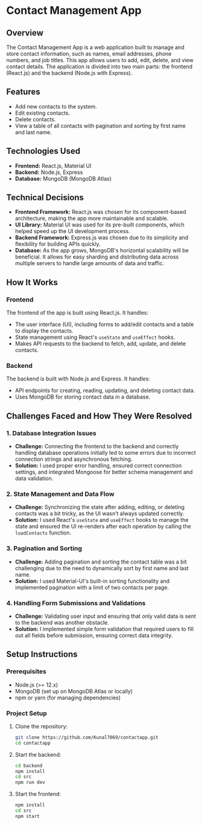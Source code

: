 # Contact Management App

## Overview
The Contact Management App is a web application built to manage and store contact information, such as names, email addresses, phone numbers, and job titles. This app allows users to add, edit, delete, and view contact details. The application is divided into two main parts: the frontend (React.js) and the backend (Node.js with Express).

## Features
- Add new contacts to the system.
- Edit existing contacts.
- Delete contacts.
- View a table of all contacts with pagination and sorting by first name and last name.

## Technologies Used
- **Frontend:** React.js, Material UI
- **Backend:** Node.js, Express
- **Database:** MongoDB (MongoDB Atlas)


## Technical Decisions
- **Frontend Framework:** React.js was chosen for its component-based architecture, making the app more maintainable and scalable.
- **UI Library:** Material UI was used for its pre-built components, which helped speed up the UI development process.
- **Backend Framework:** Express.js was chosen due to its simplicity and flexibility for building APIs quickly.
- **Database:**  As the app grows, MongoDB's horizontal scalability will be beneficial. It allows for easy sharding and distributing data across multiple servers to handle large amounts of data and traffic.

## How It Works
### Frontend
The frontend of the app is built using React.js. It handles:
- The user interface (UI), including forms to add/edit contacts and a table to display the contacts.
- State management using React's `useState` and `useEffect` hooks.
- Makes API requests to the backend to fetch, add, update, and delete contacts.
  
### Backend
The backend is built with Node.js and Express. It handles:
- API endpoints for creating, reading, updating, and deleting contact data.
- Uses MongoDB for storing contact data in a database.

## Challenges Faced and How They Were Resolved
### 1. **Database Integration Issues**
   - **Challenge:** Connecting the frontend to the backend and correctly handling database operations initially led to some errors due to incorrect connection strings and asynchronous fetching.
   - **Solution:** I used proper error handling, ensured correct connection settings, and integrated Mongoose for better schema management and data validation.

### 2. **State Management and Data Flow**
   - **Challenge:** Synchronizing the state after adding, editing, or deleting contacts was a bit tricky, as the UI wasn’t always updated correctly.
   - **Solution:** I used React's `useState` and `useEffect` hooks to manage the state and ensured the UI re-renders after each operation by calling the `loadContacts` function.

### 3. **Pagination and Sorting**
   - **Challenge:** Adding pagination and sorting the contact table was a bit challenging due to the need to dynamically sort by first name and last name.
   - **Solution:** I used Material-UI's built-in sorting functionality and implemented pagination with a limit of two contacts per page.

### 4. **Handling Form Submissions and Validations**
   - **Challenge:** Validating user input and ensuring that only valid data is sent to the backend was another obstacle.
   - **Solution:** I implemented simple form validation that required users to fill out all fields before submission, ensuring correct data integrity.



## Setup Instructions

### Prerequisites
- Node.js (>= 12.x)
- MongoDB (set up on MongoDB Atlas or locally)
- npm or yarn (for managing dependencies)

### Project Setup
1. Clone the repository:
   ```bash
   git clone https://github.com/Kunal7069/contactapp.git
   cd contactapp

2. Start the backend:
   ```bash
   cd backend
   npm install
   cd src
   npm run dev

3. Start the frontend:
   ```bash
   npm install
   cd src
   npm start
